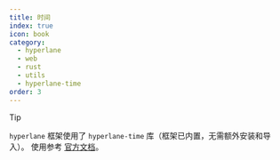 ```yaml
---
title: 时间
index: true
icon: book
category:
  - hyperlane
  - web
  - rust
  - utils
  - hyperlane-time
order: 3
---
```


<Share colorful />

> [!tip]
>
> `hyperlane` 框架使用了 `hyperlane-time` 库（框架已内置，无需额外安装和导入）。
> 使用参考 [官方文档](../../hyperlane-time/README.md)。

<Bottom />
